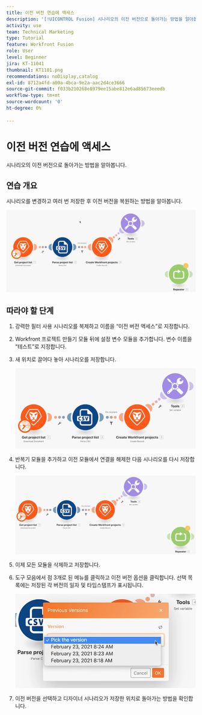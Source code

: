 ```yaml
---
title: 이전 버전 연습에 액세스
description: '[!UICONTROL Fusion] 시나리오의 이전 버전으로 돌아가는 방법을 알아봅니다.'
activity: use
team: Technical Marketing
type: Tutorial
feature: Workfront Fusion
role: User
level: Beginner
jira: KT-11041
thumbnail: KT1101.png
recommendations: noDisplay,catalog
exl-id: 8712a4fd-a00a-4bca-9e2a-aac2d4ce3666
source-git-commit: f033b210268e8979ee15abe812e6ad85673eeedb
workflow-type: tm+mt
source-wordcount: '0'
ht-degree: 0%

---
```


# 이전 버전 연습에 액세스

시나리오의 이전 버전으로 돌아가는 방법을 알아봅니다.

## 연습 개요

시나리오를 변경하고 여러 번 저장한 후 이전 버전을 복원하는 방법을 알아봅니다.

![이전 버전 액세스 이미지 1](../12-exercises/assets/accessing-previous-versions-walkthrough-1.png)

## 따라야 할 단계

1. 강력한 필터 사용 시나리오를 복제하고 이름을 “이전 버전 액세스”로 지정합니다.
1. Workfront 프로젝트 만들기 모듈 뒤에 설정 변수 모듈을 추가합니다. 변수 이름을 “테스트”로 지정합니다.
1. 새 위치로 끌어다 놓아 시나리오를 저장합니다.

   ![이전 버전 액세스 이미지 2](../12-exercises/assets/accessing-previous-versions-walkthrough-2.png)

1. 반복기 모듈을 추가하고 이전 모듈에서 연결을 해제한 다음 시나리오를 다시 저장합니다.

   ![이전 버전 액세스 이미지 3](../12-exercises/assets/accessing-previous-versions-walkthrough-3.png)

1. 이제 모든 모듈을 삭제하고 저장합니다.
1. 도구 모음에서 점 3개로 된 메뉴를 클릭하고 이전 버전 옵션을 클릭합니다. 선택 목록에는 저장된 각 버전의 일자 및 타임스탬프가 표시됩니다.

   ![이전 버전 액세스 이미지 4](../12-exercises/assets/accessing-previous-versions-walkthrough-4.png)

1. 이전 버전을 선택하고 디자이너 시나리오가 저장한 위치로 돌아가는 방법을 확인합니다.

